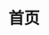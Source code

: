 ---
layout: 'home'
title: '首页'
content: [
  {
    list: [
      {
        span: 4,
        title: ['姓名:杨旺','性别:男'],
        time: '2020-10-11',
        img: 'http://static.yunjiglobal.com/qnUpload/frontend/saleswarning/happynewyear.jpg?t=1586832053119',
        text: '',
        # bg: '#ec6e90',
        url: '/materials/supportingMaterials'
      },
      {
        span: 4,
        title: '中期检查资料',
        time: '2020-10-11',
        img: 'http://static.yunjiglobal.com/qnUpload/frontend/saleswarning/happynewyear.jpg?t=1586832053119',
        text: 'sdsddsdsddsds测试sdsddsdsddsds测试sdsddsdsddsds测试sdsddsdsddsds测试sdsddsdsddsds测试sdsddsdsddsds测试sdsddsdsddsds测试sdsddsdsddsds测试sdsddsdsddsds测试sdsddsdsddsds测试sdsddsdsddsds测试sdsddsdsddsds测试43',
        bg: '#77de9e',
        url: '/materials/test1'
      },
      {
        span: 4,
        title: '中期检查资料',
        time: '2020-10-11',
        img: 'http://static.yunjiglobal.com/qnUpload/frontend/saleswarning/happynewyear.jpg?t=1586832053119',
        text: 'sdsddsdsddsds测试',
        bg: '#ec6e90',
        url: '/materials/test1'
      },
      {
        span: 4,
        title: '中期检查资料',
        time: '2020-10-11',
        img: 'http://static.yunjiglobal.com/qnUpload/frontend/saleswarning/happynewyear.jpg?t=1586832053119',
        text: 'sdsddsdsddsds测试',
        bg: '#77de9e',
        url: '/materials/test1'
      }
    ]
  }
]
---